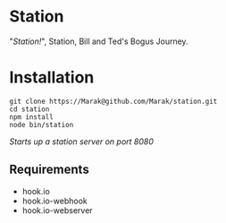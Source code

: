 # Station


"*Station!*", Station, Bill and Ted's Bogus Journey.

# Installation

    git clone https://Marak@github.com/Marak/station.git
    cd station
    npm install
    node bin/station

*Starts up a station server on port 8080*


## Requirements

  - hook.io
  - hook.io-webhook
  - hook.io-webserver